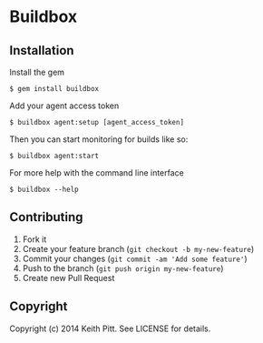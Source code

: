 # Buildbox

## Installation

Install the gem

    $ gem install buildbox

Add your agent access token

    $ buildbox agent:setup [agent_access_token]

Then you can start monitoring for builds like so:

    $ buildbox agent:start

For more help with the command line interface

    $ buildbox --help

## Contributing

1. Fork it
2. Create your feature branch (`git checkout -b my-new-feature`)
3. Commit your changes (`git commit -am 'Add some feature'`)
4. Push to the branch (`git push origin my-new-feature`)
5. Create new Pull Request

## Copyright

Copyright (c) 2014 Keith Pitt. See LICENSE for details.
